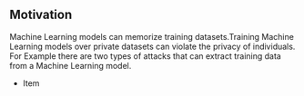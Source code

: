 ## Motivation
Machine Learning models can memorize training datasets.Training Machine Learning models over private datasets can violate the privacy of individuals.
For Example there are two types of attacks that can extract training data from a Machine Learning model.

* Item
